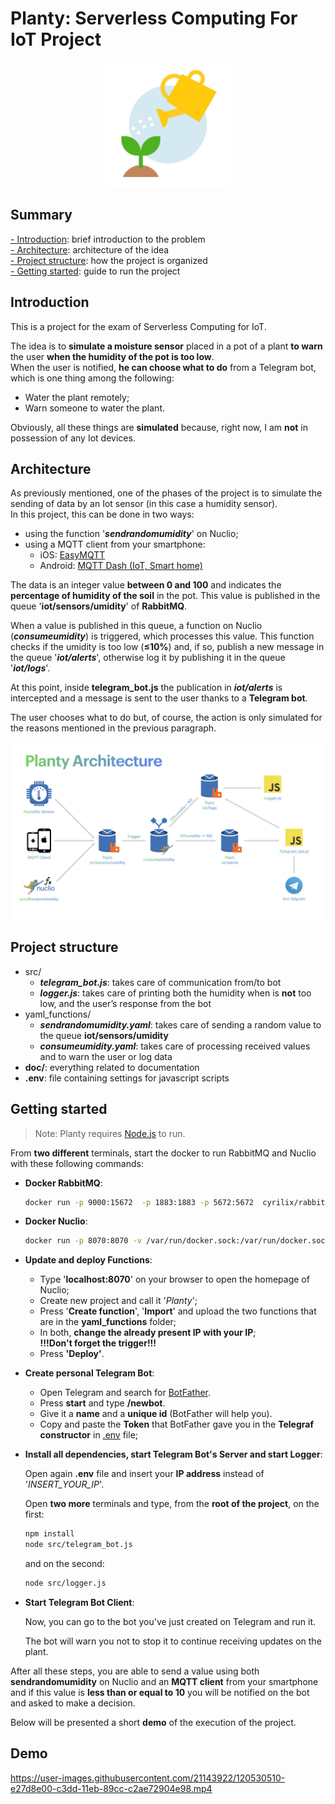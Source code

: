 # **Planty**: Serverless Computing For IoT Project

<p align="center">
<img src="doc/logo.png" alt="drawing" width="200"/>
</p>

## Summary

[- Introduction](#Introduction): brief introduction to the problem\
[- Architecture](#Architecture): architecture of the idea\
[- Project structure](#Project-structure): how the project is organized\
[- Getting started](#Getting-started): guide to run the project

## Introduction

This is a project for the exam of Serverless Computing for IoT.

The idea is to **simulate a moisture sensor** placed in a pot of a plant **to warn** the user **when the humidity of the pot is too low**.\
When the user is notified, **he can choose what to do** from a Telegram bot, which is one thing among the following:

- Water the plant remotely;
- Warn someone to water the plant.

Obviously, all these things are **simulated** because, right now, I am **not** in possession of any Iot devices.

## Architecture

As previously mentioned, one of the phases of the project is to simulate the sending of data by an Iot sensor (in this case a humidity sensor).\
In this project, this can be done in two ways:

- using the function '**_sendrandomumidity_**' on Nuclio;
- using a MQTT client from your smartphone:
  - iOS: [EasyMQTT](https://apps.apple.com/it/app/easymqtt/id1523099606)
  - Android: [MQTT Dash (IoT, Smart home)](https://play.google.com/store/apps/details?id=net.routix.mqttdash)

The data is an integer value **between 0 and 100** and indicates the **percentage of humidity of the soil** in the pot. This value is published in the queue '**iot/sensors/umidity**' of **RabbitMQ**.

When a value is published in this queue, a function on Nuclio (**_consumeumidity_**) is triggered, which processes this value. This function checks if the umidity is too low (**&le;10%**) and, if so, publish a new message in the queue '**_iot/alerts_**', otherwise log it by publishing it in the queue '**_iot/logs_**'.

At this point, inside **telegram_bot.js** the publication in **_iot/alerts_** is intercepted and a message is sent to the user thanks to a **Telegram bot**.

The user chooses what to do but, of course, the action is only simulated for the reasons mentioned in the previous paragraph.

<p align="center">
<img src="doc/architecture.jpeg" alt="drawing"/>
</p>

## Project structure

- src/
  - _**telegram_bot.js**_: takes care of communication from/to bot
  - _**logger.js**_: takes care of printing both the humidity when is **not** too low, and the user’s response from the bot
- yaml_functions/
  - _**sendrandomumidity.yaml**_: takes care of sending a random value to the queue **iot/sensors/umidity**
  - _**consumeumidity.yaml**_: takes care of processing received values and to warn the user or log data
- **doc/**: everything related to documentation
- **.env**: file containing settings for javascript scripts

## Getting started

> Note: Planty requires [Node.js](https://nodejs.org/) to run.

From **two different** terminals, start the docker to run RabbitMQ and Nuclio with these following commands:

- **Docker RabbitMQ**:

  ```sh
  docker run -p 9000:15672  -p 1883:1883 -p 5672:5672  cyrilix/rabbitmq-mqtt
  ```

- **Docker Nuclio**:

  ```sh
  docker run -p 8070:8070 -v /var/run/docker.sock:/var/run/docker.sock -v /tmp:/tmp nuclio/dashboard:stable-amd64
  ```

- **Update and deploy Functions**:

  - Type '**localhost:8070**' on your browser to open the homepage of Nuclio;
  - Create new project and call it '_Planty_';
  - Press '**Create function**', '**Import**' and upload the two functions that are in the **yaml_functions** folder;
  - In both, **change the already present IP with your IP**;\
    **!!!Don't forget the trigger!!!**
  - Press **'Deploy'**.

- **Create personal Telegram Bot**:

  - Open Telegram and search for [BotFather](https://t.me/BotFather).
  - Press **start** and type **/newbot**.
  - Give it a **name** and a **unique id** (BotFather will help you).
  - Copy and paste the **Token** that BotFather gave you in the **Telegraf constructor** in [.env](.env) file;

- **Install all dependencies, start Telegram Bot's Server and start Logger**:

  Open again **.env** file and insert your **IP address** instead of '_INSERT_YOUR_IP_'.

  Open **two more** terminals and type, from the **root of the project**, on the first:

  ```sh
  npm install
  node src/telegram_bot.js
  ```

  and on the second:

  ```sh
  node src/logger.js
  ```

- **Start Telegram Bot Client**:

  Now, you can go to the bot you've just created on Telegram and run it.

  The bot will warn you not to stop it to continue receiving updates on the plant.

After all these steps, you are able to send a value using both **sendrandomumidity** on Nuclio and an **MQTT client** from your smartphone and if this value is **less than or equal to 10** you will be notified on the bot and asked to make a decision.

Below will be presented a short **demo** of the execution of the project.

## Demo

https://user-images.githubusercontent.com/21143922/120530510-e27d8e00-c3dd-11eb-89cc-c2ae72904e98.mp4
